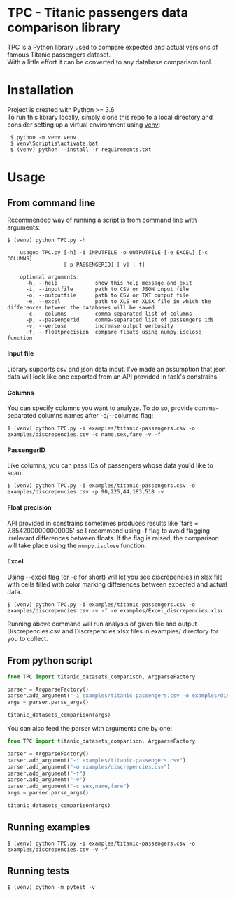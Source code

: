 
# TPC - Titanic passengers data comparison library
TPC is a Python library used to compare expected and actual versions of famous Titanic passengers dataset.<br>
With a little effort it can be converted to any database comparison tool.

# Installation
Project is created with Python >= 3.6<br>
To run this library locally, simply clone this repo to a local directory and consider setting up a virtual environment using [venv](https://docs.python.org/3/library/venv.html):

```
 $ python -m venv venv
 $ venv\Scriptis\activate.bat
 $ (venv) python --install -r requirements.txt
```

# Usage

## From command line

Recommended way of running a script is from command line with arguments:

```
$ (venv) python TPC.py -h

    usage: TPC.py [-h] -i INPUTFILE -o OUTPUTFILE [-e EXCEL] [-c COLUMNS]
                  [-p PASSENGERID] [-v] [-f]

    optional arguments:
      -h, --help            show this help message and exit
      -i, --inputfile       path to CSV or JSON input file
      -o, --outputfile      path to CSV or TXT output file
      -e, --excel           path to XLS or XLSX file in which the differences between the databases will be saved
      -c, --columns         comma-separated list of columns
      -p, --passengerid     comma-separated list of passengers ids
      -v, --verbose         increase output verbosity
      -f, --floatprecision  compare floats using numpy.isclose function
```
#### Input file
Library supports csv and json data input. I've made an assumption that json data will look like one exported from an API provided in task's constrains.

#### Columns
You can specify columns you want to analyze. To do so, provide comma-separated columns names after -c/--columns flag:
```
$ (venv) python TPC.py -i examples/titanic-passengers.csv -o examples/discrepencies.csv -c name,sex,fare -v -f
```

#### PassengerID
Like columns, you can pass IDs of passengers whose data you'd like to scan:
```
$ (venv) python TPC.py -i examples/titanic-passengers.csv -o examples/discrepencies.csv -p 90,225,44,183,518 -v
```

#### Float precision
API provided in constrains sometimes produces results like 'fare = 7.8542000000000005' so I recommend using -f flag to avoid flagging irrelevant differences between floats. If the flag is raised, the comparison will take place using the `numpy.isclose` function. 

#### Excel
Using --excel flag (or -e for short) will let you see discrepencies in xlsx file with cells filled with color marking differences between expected and actual data.

```
$ (venv) python TPC.py -i examples/titanic-passengers.csv -o examples/discrepencies.csv -v -f -e examples/Excel_discrepencies.xlsx
```

Running above command will run analysis of given file and output Discrepencies.csv and Discrepencies.xlsx files in examples/ directory for you to collect.

## From python script

```python
from TPC import titanic_datasets_comparison, ArgparseFactory

parser = ArgparseFactory()
parser.add_argument("-i examples/titanic-passengers.csv -o examples/discrepencies.csv -f -v -c sex,name,fare") 
args = parser.parse_args()

titanic_datasets_comparison(args)
```

You can also feed the parser with arguments one by one:

```python
from TPC import titanic_datasets_comparison, ArgparseFactory

parser = ArgparseFactory()
parser.add_argument("-i examples/titanic-passengers.csv")
parser.add_argument("-o examples/discrepencies.csv")
parser.add_argument("-f")
parser.add_argument("-v")
parser.add_argument("-c sex,name,fare") 
args = parser.parse_args()

titanic_datasets_comparison(args)
```
## Running examples

```
$ (venv) python TPC.py -i examples/titanic-passengers.csv -o examples/discrepencies.csv -v -f
```

## Running tests

```
$ (venv) python -m pytest -v
```
